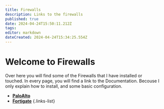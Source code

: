 ```yaml
---
title: Firewalls
description: Links to the firewalls
published: true
date: 2024-04-24T15:50:11.212Z
tags: 
editor: markdown
dateCreated: 2024-04-24T15:34:25.554Z
---
```


# Welcome to Firewalls
Over here you will find some of the Firewalls that I have installed or touched. In every page, you will find a link to the Documentation. Becouse I only explain how to install, and some basic configuration.

- [**PaloAlto**](firewalls/paloalto)
- [**Fortigate**](/firewalls/fortigate)
  {.links-list}
